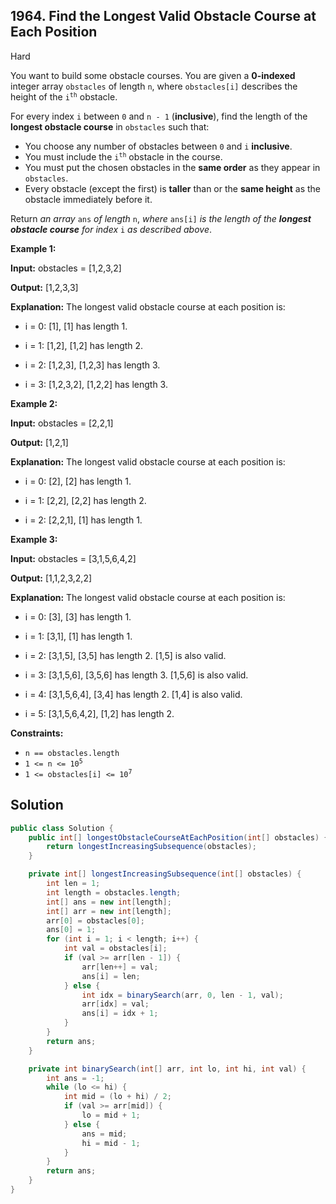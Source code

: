 ## 1964\. Find the Longest Valid Obstacle Course at Each Position

Hard

You want to build some obstacle courses. You are given a **0-indexed** integer array `obstacles` of length `n`, where `obstacles[i]` describes the height of the <code>i<sup>th</sup></code> obstacle.

For every index `i` between `0` and `n - 1` (**inclusive**), find the length of the **longest obstacle course** in `obstacles` such that:

*   You choose any number of obstacles between `0` and `i` **inclusive**.
*   You must include the <code>i<sup>th</sup></code> obstacle in the course.
*   You must put the chosen obstacles in the **same order** as they appear in `obstacles`.
*   Every obstacle (except the first) is **taller** than or the **same height** as the obstacle immediately before it.

Return _an array_ `ans` _of length_ `n`, _where_ `ans[i]` _is the length of the **longest obstacle course** for index_ `i` _as described above_.

**Example 1:**

**Input:** obstacles = [1,2,3,2]

**Output:** [1,2,3,3]

**Explanation:** The longest valid obstacle course at each position is: 

- i = 0: [1], [1] has length 1. 

- i = 1: [1,2], [1,2] has length 2. 

- i = 2: [1,2,3], [1,2,3] has length 3. 

- i = 3: [1,2,3,2], [1,2,2] has length 3.

**Example 2:**

**Input:** obstacles = [2,2,1]

**Output:** [1,2,1]

**Explanation:** The longest valid obstacle course at each position is: 

- i = 0: [2], [2] has length 1. 

- i = 1: [2,2], [2,2] has length 2. 

- i = 2: [2,2,1], [1] has length 1.

**Example 3:**

**Input:** obstacles = [3,1,5,6,4,2]

**Output:** [1,1,2,3,2,2]

**Explanation:** The longest valid obstacle course at each position is: 

- i = 0: [3], [3] has length 1. 

- i = 1: [3,1], [1] has length 1. 

- i = 2: [3,1,5], [3,5] has length 2. [1,5] is also valid. 

- i = 3: [3,1,5,6], [3,5,6] has length 3. [1,5,6] is also valid. 

- i = 4: [3,1,5,6,4], [3,4] has length 2. [1,4] is also valid. 

- i = 5: [3,1,5,6,4,2], [1,2] has length 2.

**Constraints:**

*   `n == obstacles.length`
*   <code>1 <= n <= 10<sup>5</sup></code>
*   <code>1 <= obstacles[i] <= 10<sup>7</sup></code>

## Solution

```java
public class Solution {
    public int[] longestObstacleCourseAtEachPosition(int[] obstacles) {
        return longestIncreasingSubsequence(obstacles);
    }

    private int[] longestIncreasingSubsequence(int[] obstacles) {
        int len = 1;
        int length = obstacles.length;
        int[] ans = new int[length];
        int[] arr = new int[length];
        arr[0] = obstacles[0];
        ans[0] = 1;
        for (int i = 1; i < length; i++) {
            int val = obstacles[i];
            if (val >= arr[len - 1]) {
                arr[len++] = val;
                ans[i] = len;
            } else {
                int idx = binarySearch(arr, 0, len - 1, val);
                arr[idx] = val;
                ans[i] = idx + 1;
            }
        }
        return ans;
    }

    private int binarySearch(int[] arr, int lo, int hi, int val) {
        int ans = -1;
        while (lo <= hi) {
            int mid = (lo + hi) / 2;
            if (val >= arr[mid]) {
                lo = mid + 1;
            } else {
                ans = mid;
                hi = mid - 1;
            }
        }
        return ans;
    }
}
```